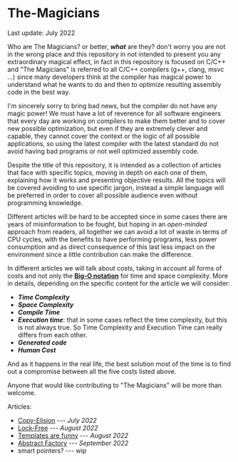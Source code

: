 # The-Magicians

Last update: July 2022

Who are The Magicians? or better, ***what*** are they? don't worry you are not in the wrong place and this repository in not intended to present you any extraordinary magical effect, in fact in this repository is focused on C/C++ and "The Magicians" is referred to all C/C++ compilers (g++, clang, msvc ...) since many developers think at the compiler has magical power to understand what he wants to do and then to optimize resulting assembly code in the best way. 

I'm sincerely sorry to bring bad news, but the compiler do not have any magic power! We must have a lot of reverence for all software engineers that every day are working on compilers to make them better and to cover new possible optimization, but even if they are extremely clever and capable, they cannot cover the context or the logic of all possible applications, so using the latest compiler with the latest standard do not avoid having bad programs or not well optimized assembly code.

Despite the title of this repository, it is intended as a collection of articles that face with specific topics, moving in depth on each one of them, explaining how it works and presenting objective results. All the topics will be covered avoiding to use specific jargon, instead a simple language will be preferred in order to cover all possible audience even without programming knowledge.

Different articles will be hard to be accepted since in some cases there are years of misinformation to be fought, but hoping in an *open-minded* approach from readers, all together we can avoid a lot of waste in terms of CPU cycles, with the benefits to have performing programs, less power consumption and as direct consequence of this last less impact on the environment since a little contribution can make the difference. 

In different articles we will talk about costs, taking in account all forms of costs and not only the [**Big-O notation**](https://en.wikipedia.org/wiki/Big_O_notation) for time and space complexity. More in details, depending on the specific content for the article we will consider:
- ***Time Complexity*** 
- ***Space Complexity***
- ***Compile Time***
- ***Execution time***: that in some cases reflect the time complexity, but this is not always true. So Time Complexity and Execution Time can really differs from each other.
- ***Generated code***
- ***Human Cost***

And as it happens in the real life, the best solution most of the time is to find out a compromise between all the five costs listed above.


Anyone that would like contributing to "The Magicians" will be more than welcome. 


Articles:

- [Copy-Elision](copy-elision/README.md)  --- *July 2022*
- [Lock-Free](lock-free/arena_allocator/README.md) --- *August 2022*
- [Templates are funny](templates/templates-are-funny/README.md) --- *August 2022*
- [Abstract Factory](templates/abstract-factory/README.md) --- *September 2022*
- smart pointers? --- wip


[comment]: <> (@todo compete complexity section)